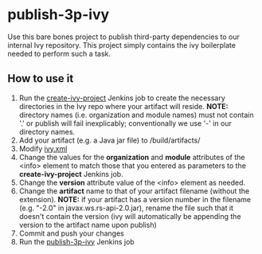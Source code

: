 # publish-3p-ivy

Use this bare bones project to publish third-party dependencies to our internal Ivy repository.  This project simply contains the ivy boilerplate needed to perform such a task.

## How to use it

1. Run the [create-ivy-project](https://shared-jenkins.mc.wgenhq.net/jenkins/job/create-ivy-project/) Jenkins job to create the necessary directories in the Ivy repo where your artifact will reside. **NOTE:** directory names (i.e. organization and module names) must not contain '.' or publish will fail inexplicably; conventionally we use '-' in our directory names.
2. Add your artifact (e.g. a Java jar file) to /build/artifacts/
3. Modify [ivy.xml](https://github.com/amplify-education/publish-3p-ivy/blob/master/ivy.xml)
 1. Change the values for the **organization** and **module** attributes of the \<info\> element to match those that you entered as parameters to the **create-ivy-project** Jenkins job.
 2. Change the **version** attribute value of the \<info\> element as needed.
 3. Change the **artifact** name to that of your artifact filename (without the extension). **NOTE:** if your artifact has a version number in the filename (e.g. "-2.0" in javax.ws.rs-api-2.0.jar), rename the file such that it doesn't contain the version (ivy will automatically be appending the version to the artifact name upon publish)
4. Commit and push your changes
5. Run the [publish-3p-ivy](https://shared-jenkins.mc.wgenhq.net/jenkins/job/publish-3p-ivy/) Jenkins job
